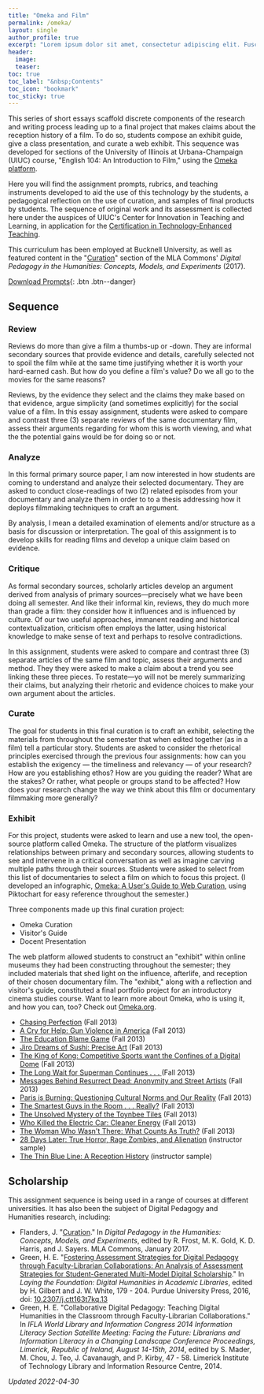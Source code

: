 ```yaml
---
title: "Omeka and Film"
permalink: /omeka/
layout: single
author_profile: true
excerpt: "Lorem ipsum dolor sit amet, consectetur adipiscing elit. Fusce vel fringilla odio"
header:
  image: 
  teaser: 
toc: true
toc_label: "&nbsp;Contents"
toc_icon: "bookmark"
toc_sticky: true
---
```


This series of short essays scaffold discrete components of the research and writing process leading up to a final project that makes claims about the reception history of a film. To do so, students compose an exhibit guide, give a class presentation, and curate a web exhibit. This sequence was developed for sections of the University of Illinois at Urbana-Champaign (UIUC) course, "English 104: An Introduction to Film," using the [Omeka platform](http://www.omeka.net/).

Here you will find the assignment prompts, rubrics, and teaching instruments developed to aid the use of this technology by the students, a pedagogical reflection on the use of curation, and samples of final products by students. The sequence of original work and its assessment is collected here under the auspices of UIUC's Center for Innovation in Teaching and Learning, in application for the [Certification in Technology-Enhanced Teaching](https://citl.illinois.edu/professional-development/teaching-certificate-program/certificate-in-technology-enhanced-teaching).

This curriculum has been employed at Bucknell University, as well as featured content in the "[Curation](https://digitalpedagogy.hcommons.org/keyword/Curation)" section of the MLA Commons' *Digital Pedagogy in the Humanities: Concepts, Models, and Experiments* (2017).

[Download Prompts](/assets/pdf/omeka/omeka-download.zip){: .btn .btn--danger} 

## Sequence

### Review

Reviews do more than give a film a thumbs-up or -down. They are informal secondary sources that provide evidence and details, carefully selected not to spoil the film while at the same time justifying whether it is worth your hard-earned cash. But how do you define a film's value? Do we all go to the movies for the same reasons?

Reviews, by the evidence they select and the claims they make based on that evidence, argue simplicity (and sometimes explicitly) for the social value of a film. In this essay assignment, students were asked to compare and contrast three (3) separate reviews of the same documentary film, assess their arguments regarding for whom this is worth viewing, and what the the potential gains would be for doing so or not.

### Analyze

In this formal primary source paper, I am now interested in how students are coming to understand and analyze their selected documentary. They are asked to conduct close-readings of two (2) related episodes from your documentary and analyze them in order to to a thesis addressing how it deploys filmmaking techniques to craft an argument.

By analysis, I mean a detailed examination of elements and/or structure as a basis for discussion or interpretation. The goal of this assignment is to develop skills for reading films and develop a unique claim based on evidence.

### Critique

As formal secondary sources, scholarly articles develop an argument derived from analysis of primary sources—precisely what we have been doing all semester. And like their informal kin, reviews, they do much more than grade a film: they consider how it influences and is influenced by culture. Of our two useful approaches, immanent reading and historical contextualization, criticism often employs the latter, using historical knowledge to make sense of text and perhaps to resolve contradictions.

In this assignment, students were asked to compare and contrast three (3) separate articles of the same film and topic, assess their arguments and method. They they were asked to make a claim about a trend you see linking these three pieces. To restate—yo will not be merely summarizing their claims, but analyzing their rhetoric and evidence choices to make your own argument about the articles.

### Curate

The goal for students in this final curation is to craft an exhibit, selecting the materials from throughout the semester that when edited together (as in a film) tell a particular story. Students are asked to consider the rhetorical principles exercised through the previous four assignments: how can you establish the exigency — the timeliness and relevancy — of your research? How are you establishing ethos? How are you guiding the reader? What are the stakes? Or rather, what people or groups stand to be affected? How does your research change the way we think about this film or documentary filmmaking more generally?

### Exhibit

For this project, students were asked to learn and use a new tool, the open-source platform called Omeka. The structure of the platform visualizes relationships between primary and secondary sources, allowing students to see and intervene in a critical conversation as well as imagine carving multiple paths through their sources. Students were asked to select from this list of documentaries to select a film on which to focus this project. (I developed an infographic, [Omeka: A User's Guide to Web Curation](https://create.piktochart.com/output/132752-omeka-user-guide), using Piktochart for easy reference throughout the semester.)

Three components made up this final curation project:
* Omeka Curation
* Visitor's Guide
* Docent Presentation

The web platform allowed students to construct an "exhibit" within online museums they had been constructing throughout the semester; they included materials that shed light on the influence, afterlife, and reception of their chosen documentary film. The "exhibit," along with a reflection and visitor's guide, constituted a final portfolio project for an introductory cinema studies course. Want to learn more about Omeka, who is using it, and how you can, too? Check out [Omeka.org](http://www.omeka.org/).

* [Chasing Perfection](http://engl104cuddihy.omeka.net/exhibits/show/chasingperf) (Fall 2013)
* [A Cry for Help: Gun Violence in America](http://alirahmah.omeka.net/exhibits/show/bowlingforclumbine/filmreviews) (Fall 2013)
* [The Education Blame Game](http://doyleengl104.omeka.net/exhibits/show/the-education-blame-game) (Fall 2013)
* [Jiro Dreams of Sushi: Precise Art](http://kupadhyayengl104.omeka.net/) (Fall 2013)
* [The King of Kong: Competitive Sports want the Confines of a Digital Dome](http://thiesmacs104.omeka.net/exhibits/show/kingofkong) (Fall 2013)
* [The Long Wait for Superman Continues . . . ](http://brenseke2.omeka.net/exhibits/show/the-long-wait-for-superman-con) (Fall 2013)
* [Messages Behind Resurrect Dead: Anonymity and Street Artists](http://limacs104.omeka.net/exhibits/show/resurrectdead) (Fall 2013)
* [Paris is Burning: Questioning Cultural Norms and Our Reality](http://cnowick2eng104.omeka.net/exhibits/show/culturalnorms) (Fall 2013)
* [The Smartest Guys in the Room . . . Really?](http://young104.omeka.net/exhibits/show/the-smartest-guys-in-the-room-) (Fall 2013)
* [The Unsolved Mystery of the Toynbee Tiles](http://ikowalczyk.omeka.net/exhibits/show/toynbeetiles) (Fall 2013)
* [Who Killed the Electric Car: Cleaner Energy](http://yuanxia3.omeka.net/exhibits/show/-who-killed-the-electric-car--) (Fall 2013)
* [The Woman Who Wasn't There: What Counts As Truth?](http://curtiseng104.omeka.net/exhibits/show/the-woman-who-wasn-t-there--wh) (Fall 2013)
* [28 Days Later: True Horror, Rage Zombies, and Alienation](http://ballard104.omeka.net/exhibits/show/28dayslater) (instructor sample)
* [The Thin Blue Line: A Reception History](http://tavaresengl104.omeka.net/index) (instructor sample)

## Scholarship

This assignment sequence is being used in a range of courses at different universities. It has also been the subject of Digital Pedagogy and Humanities research, including:

* Flanders, J. "[Curation](https://digitalpedagogy.hcommons.org/keyword/Curation#%3Cem%3Eomeka%3Cem%3E-exhibit-final-guide-and-curation)." In *Digital Pedagogy in the Humanities: Concepts, Models, and Experiments*, edited by R. Frost, M. K. Gold, K. D. Harris, and J. Sayers. MLA Commons, January 2017.
* Green, H. E. "[Fostering Assessment Strategies for Digital Pedagogy through Faculty-Librarian Collaborations: An Analysis of Assessment Strategies for Student-Generated Multi-Model Digital Scholarship](/assets/pdf/other/2016-Green.pdf)." In *Laying the Foundation: Digital Humanities in Academic Libraries*, edited by H. Gilbert and J. W. White, 179 - 204. Purdue University Press, 2016, doi: [10.2307/j.ctt163t7kq.13](10.2307/j.ctt163t7kq.13)
* Green, H. E. "Collaborative Digital Pedagogy: Teaching Digital Humanities in the Classroom through Faculty-Librarian Collaborations." In *IFLA World Library and Information Congress 2014 Information Literacy Section Satellite Meeting: Facing the Future: Librarians and Information Literacy in a Changing Landscape Conference Proceedings, Limerick, Republic of Ireland, August 14-15th, 2014*, edited by S. Mader, M. Chou, J. Teo, J. Cavanaugh, and P. Kirby, 47 - 58. Limerick Institute of Technology Library and Information Resource Centre, 2014.

*Updated 2022-04-30*
